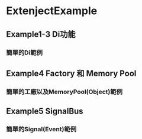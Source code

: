 # ExtenjectExample


## Example1-3 Di功能
### 簡單的Di範例

## Example4 Factory 和 Memory Pool
### 簡單的工廠以及MemoryPool(Object)範例

## Example5 SignalBus
### 簡單的Signal(Event)範例